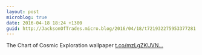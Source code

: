 ```yaml
---
layout: post
microblog: true
date: 2016-04-18 18:24 +1300
guid: http://JacksonOfTrades.micro.blog/2016/04/18/t721932275953377281.html
---
```

The Chart of Cosmic Exploration wallpaper [t.co/mzLgZKUVN...](https://t.co/mzLgZKUVNW)
